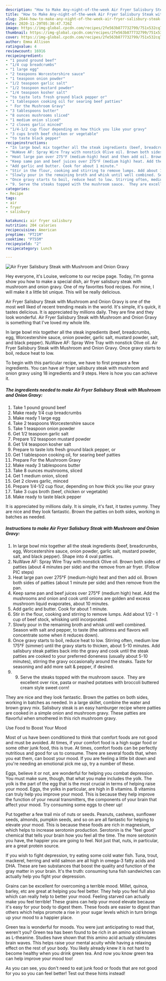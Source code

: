 ```yaml
---
description: "How to Make Any-night-of-the-week Air Fryer Salisbury Steak with Mushroom and Onion Gravy"
title: "How to Make Any-night-of-the-week Air Fryer Salisbury Steak with Mushroom and Onion Gravy"
slug: 2644-how-to-make-any-night-of-the-week-air-fryer-salisbury-steak-with-mushroom-and-onion-gravy
date: 2020-11-29T05:30:47.726Z
image: https://img-global.cpcdn.com/recipes/2fe563b877732799/751x532cq70/air-fryer-salisbury-steak-with-mushroom-and-onion-gravy-recipe-main-photo.jpg
thumbnail: https://img-global.cpcdn.com/recipes/2fe563b877732799/751x532cq70/air-fryer-salisbury-steak-with-mushroom-and-onion-gravy-recipe-main-photo.jpg
cover: https://img-global.cpcdn.com/recipes/2fe563b877732799/751x532cq70/air-fryer-salisbury-steak-with-mushroom-and-onion-gravy-recipe-main-photo.jpg
author: Emma Allison
ratingvalue: 4
reviewcount: 16916
recipeingredient:
- "1 pound ground beef"
- "1/4 cup breadcrumbs"
- "1 large egg"
- "2 teaspoons Worcestershire sauce"
- "1 teaspoon onion powder"
- "1/2 teaspoon garlic salt"
- "1/2 teaspoon mustard powder"
- "1/4 teaspoon kosher salt"
- "to taste lots fresh ground black pepper or"
- "1 tablespoon cooking oil for searing beef patties"
- " For the Mushroom Gravy"
- "3 tablespoons butter"
- "8 ounces mushrooms sliced"
- "1 medium onion sliced"
- "2 cloves garlic minced"
- "1/4-1/2 cup flour depending on how thick you like your gravy"
- "3 cups broth beef chicken or vegetable"
- "to taste black pepper"
recipeinstructions:
- "In large bowl mix together all the steak ingredients (beef, breadcrumbs, egg, Worcestershire sauce, onion powder, garlic salt, mustard powder, salt, and black pepper). Shape into 4 oval patties."
- "NuWave AF: Spray Wire Tray with nonstick Olive oil. Brown both sides of patties (about 4 minutes per side) and the remove from air fryer. (Follow PIC steps)"
- "Heat large pan over 275°F (medium-high) heat and then add oil. Brown both sides of patties (about 1 minute per side) and then remove from the pan."
- "Keep same pan and beef juices over 275°F (medium high) heat. Add the mushrooms and onion and cook until onions are golden and excess mushroom liquid evaporates, about 10 minutes."
- "Add garlic and butter. Cook for about 1 minute."
- "Stir in the flour, cooking and stirring to remove lumps. Add about 1/2 - 1 cup of beef stock, whisking until incorporated."
- "Slowly pour in the remaining broth and whisk until well combined. Season with salt and pepper, to taste (the saltiness and flavors will concentrate some when it reduces down)."
- "Once gravy starts to boil, reduce heat to low. Stirring often, medium low 175°F (simmer) until the gravy starts to thicken, about 5-10 minutes. Add salisbury steak patties back into the gravy and cook until the steak patties are cooked to your preferred doneness (usually about 5-10 minutes), stirring the gravy occasionally around the steaks. Taste for seasoning and add more salt &amp; pepper, if desired."
- "9. Serve the steaks topped with the mushroom sauce.  They are excellent over rice, pasta or mashed potatoes with broccoli buttered cream style sweet corn!"
categories:
- Recipe
tags:
- air
- fryer
- salisbury

katakunci: air fryer salisbury 
nutrition: 204 calories
recipecuisine: American
preptime: "PT21M"
cooktime: "PT55M"
recipeyield: "2"
recipecategory: Lunch

---
```



![Air Fryer Salisbury Steak with Mushroom and Onion Gravy](https://img-global.cpcdn.com/recipes/2fe563b877732799/751x532cq70/air-fryer-salisbury-steak-with-mushroom-and-onion-gravy-recipe-main-photo.jpg)

Hey everyone, it's Louise, welcome to our recipe page. Today, I'm gonna show you how to make a special dish, air fryer salisbury steak with mushroom and onion gravy. One of my favorites food recipes. For mine, I will make it a little bit unique. This will be really delicious.

Air Fryer Salisbury Steak with Mushroom and Onion Gravy is one of the most well liked of recent trending meals in the world. It's simple, it's quick, it tastes delicious. It is appreciated by millions daily. They are fine and they look wonderful. Air Fryer Salisbury Steak with Mushroom and Onion Gravy is something that I've loved my whole life.

In large bowl mix together all the steak ingredients (beef, breadcrumbs, egg, Worcestershire sauce, onion powder, garlic salt, mustard powder, salt, and black pepper). NuWave AF: Spray Wire Tray with nonstick Olive oil. Air Fryer Salisbury Steak with Mushroom and Onion Gravy. Once gravy starts to boil, reduce heat to low.


To begin with this particular recipe, we have to first prepare a few ingredients. You can have air fryer salisbury steak with mushroom and onion gravy using 18 ingredients and 9 steps. Here is how you can achieve it.

<!--inarticleads1-->

##### The ingredients needed to make Air Fryer Salisbury Steak with Mushroom and Onion Gravy:

1. Take 1 pound ground beef
1. Make ready 1/4 cup breadcrumbs
1. Make ready 1 large egg
1. Take 2 teaspoons Worcestershire sauce
1. Take 1 teaspoon onion powder
1. Get 1/2 teaspoon garlic salt
1. Prepare 1/2 teaspoon mustard powder
1. Get 1/4 teaspoon kosher salt
1. Prepare to taste lots fresh ground black pepper, or
1. Get 1 tablespoon cooking oil, for searing beef patties
1. Prepare  For the Mushroom Gravy
1. Make ready 3 tablespoons butter
1. Take 8 ounces mushrooms, sliced
1. Get 1 medium onion, sliced
1. Get 2 cloves garlic, minced
1. Prepare 1/4-1/2 cup flour, depending on how thick you like your gravy
1. Take 3 cups broth (beef, chicken or vegetable)
1. Make ready to taste black pepper


It is appreciated by millions daily. It is simple, it&#39;s fast, it tastes yummy. They are nice and they look fantastic. Brown the patties on both sides, working in batches as needed. 

<!--inarticleads2-->

##### Instructions to make Air Fryer Salisbury Steak with Mushroom and Onion Gravy:

1. In large bowl mix together all the steak ingredients (beef, breadcrumbs, egg, Worcestershire sauce, onion powder, garlic salt, mustard powder, salt, and black pepper). Shape into 4 oval patties.
1. NuWave AF: Spray Wire Tray with nonstick Olive oil. Brown both sides of patties (about 4 minutes per side) and the remove from air fryer. (Follow PIC steps)
1. Heat large pan over 275°F (medium-high) heat and then add oil. Brown both sides of patties (about 1 minute per side) and then remove from the pan.
1. Keep same pan and beef juices over 275°F (medium high) heat. Add the mushrooms and onion and cook until onions are golden and excess mushroom liquid evaporates, about 10 minutes.
1. Add garlic and butter. Cook for about 1 minute.
1. Stir in the flour, cooking and stirring to remove lumps. Add about 1/2 - 1 cup of beef stock, whisking until incorporated.
1. Slowly pour in the remaining broth and whisk until well combined. Season with salt and pepper, to taste (the saltiness and flavors will concentrate some when it reduces down).
1. Once gravy starts to boil, reduce heat to low. Stirring often, medium low 175°F (simmer) until the gravy starts to thicken, about 5-10 minutes. Add salisbury steak patties back into the gravy and cook until the steak patties are cooked to your preferred doneness (usually about 5-10 minutes), stirring the gravy occasionally around the steaks. Taste for seasoning and add more salt &amp; pepper, if desired.
1. 9. Serve the steaks topped with the mushroom sauce.  They are excellent over rice, pasta or mashed potatoes with broccoli buttered cream style sweet corn!


They are nice and they look fantastic. Brown the patties on both sides, working in batches as needed. In a large skillet, combine the water and brown gravy mix. Salisbury steak is an easy hamburger recipe where patties are cooked in a simple onion and mushroom gravy. These patties are flavorful when smothered in this rich mushroom gravy. 

Use Food to Boost Your Mood


Most of us have been conditioned to think that comfort foods are not good and must be avoided. At times, if your comfort food is a high sugar food or some other junk food, this is true. At times, comfort foods can be perfectly nutritious and good for us to consume. There are several foods that, when you eat them, can boost your mood. If you are feeling a little bit down and you're needing an emotional pick me up, try a number of these.

Eggs, believe it or not, are wonderful for helping you combat depression. You must make sure, though, that what you make includes the yolk. The yolk is the part of the egg that is the most crucial in terms of helping raise your mood. Eggs, the yolks in particular, are high in B vitamins. B vitamins can truly help you improve your mood. This is because they help improve the function of your neural transmitters, the components of your brain that affect your mood. Try consuming some eggs to cheer up!

Put together a few trail mix of nuts or seeds. Peanuts, cashews, sunflower seeds, almonds, pumpkin seeds, and so on are all fantastic for helping to elevate your mood. This is because these foods are rich in magnesium, which helps to increase serotonin production. Serotonin is the "feel good" chemical that tells your brain how you feel all the time. The more serotonin you have, the happier you are going to feel. Not just that, nuts, in particular, are a great protein source.

If you wish to fight depression, try eating some cold water fish. Tuna, trout, mackerel, herring and wild salmon are all high in omega-3 fatty acids and DHA. These are two substances that boost the quality and function of the gray matter in your brain. It's the truth: consuming tuna fish sandwiches can actually help you fight your depression. 

Grains can be excellent for overcoming a terrible mood. Millet, quinoa, barley, etc are great at helping you feel better. They help you feel full also which can really help to better your mood. Feeling starved can actually make you feel terrible! These grains can help your mood elevate because it's easy for your body to digest them. These foods are easier to digest than others which helps promote a rise in your sugar levels which in turn brings up your mood to a happier place.

Green tea is wonderful for moods. You were just anticipating to read that, weren't you? Green tea has been found to be rich in an amino acid known as L-theanine. Studies have shown that this amino acid actually stimulates brain waves. This helps raise your mental acuity while having a relaxing effect on the rest of your body. You likely already knew it is not hard to become healthy when you drink green tea. And now you know green tea can help improve your mood too!

As you can see, you don't need to eat junk food or foods that are not good for you so you can feel better! Test out  these hints  instead!

